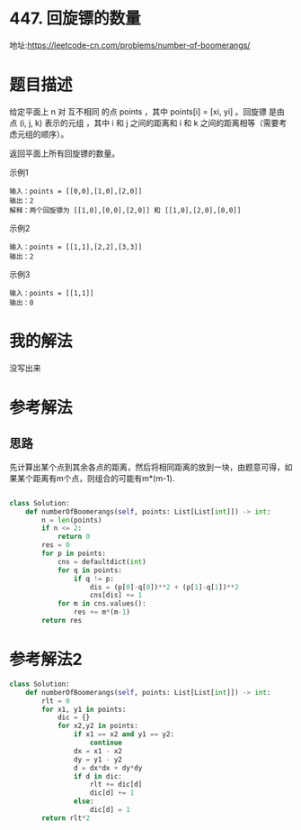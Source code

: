 # 447. 回旋镖的数量
地址:https://leetcode-cn.com/problems/number-of-boomerangs/

# 题目描述
给定平面上 n 对 互不相同 的点 points ，其中 points[i] = [xi, yi] 。回旋镖 是由点 (i, j, k) 表示的元组 ，其中 i 和 j 之间的距离和 i 和 k 之间的距离相等（需要考虑元组的顺序）。

返回平面上所有回旋镖的数量。

示例1
```
输入：points = [[0,0],[1,0],[2,0]]
输出：2
解释：两个回旋镖为 [[1,0],[0,0],[2,0]] 和 [[1,0],[2,0],[0,0]]

```

示例2
```
输入：points = [[1,1],[2,2],[3,3]]
输出：2
```

示例3
```
输入：points = [[1,1]]
输出：0

```

# 我的解法
没写出来

# 参考解法
## 思路
先计算出某个点到其余各点的距离，然后将相同距离的放到一块，由题意可得，如果某个距离有m个点，则组合的可能有m*(m-1).

```python

class Solution:
    def numberOfBoomerangs(self, points: List[List[int]]) -> int:
        n = len(points)
        if n <= 2:
            return 0
        res = 0
        for p in points:
            cns = defaultdict(int)
            for q in points:
                if q != p:
                    dis = (p[0]-q[0])**2 + (p[1]-q[1])**2
                    cns[dis] += 1
            for m in cns.values():
                res += m*(m-1)
        return res

```

# 参考解法2
```python
class Solution:
    def numberOfBoomerangs(self, points: List[List[int]]) -> int:
        rlt = 0
        for x1, y1 in points:
            dic = {}
            for x2,y2 in points:
                if x1 == x2 and y1 == y2:
                    continue
                dx = x1 - x2
                dy = y1 - y2
                d = dx*dx + dy*dy
                if d in dic:
                    rlt += dic[d]
                    dic[d] += 1
                else:
                    dic[d] = 1
        return rlt*2

```
